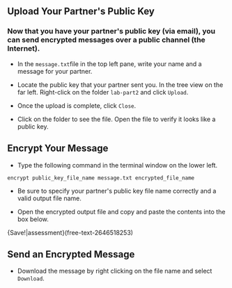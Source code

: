 
## Upload Your Partner's Public Key
 ### Now that you have your partner's public key (via email), you can send encrypted messages  over a public channel (the Internet).

 - In the `message.txt`file in the top left pane, write your  name and a message for your partner. 

 - Locate the public key that your partner sent you. In the tree view on the far left. Right-click on the folder `lab-part2` and click ```Upload```.
  - Once the upload is complete, click ```Close```. 
   - Click on the folder to see the file. Open the file to verify it looks like a public key.

## Encrypt Your Message
 - Type the following command in the terminal window on the lower left.

```
encrypt public_key_file_name message.txt encrypted_file_name
```

 - Be sure to specify your partner's public key file name correctly and a valid output file name.

 - Open the encrypted output file and copy and paste the contents into the box below.

{Save!|assessment}(free-text-2646518253)


## Send an Encrypted Message
 - Download the message by right clicking on the file name and select ```Download```. 



